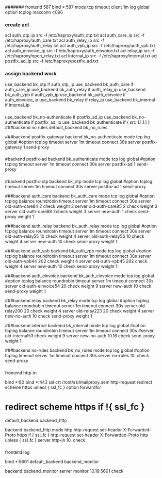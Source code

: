 #######
frontend 587
bind *:587
mode tcp
timeout client 1m
log global
option tcplog
maxconn 4096
### create acl
acl auth_otp_ip src -f /etc/haproxy/auth_otp.txt
acl auth_care_ip src -f /etc/haproxy/auth_care.txt
acl auth_relay_ip src -f /etc/haproxy/auth_relay.txt
acl auth_vpb_ip src -f /etc/haproxy/auth_vpb.txt
acl auth_einvoice_ip src -f /etc/haproxy/auth_einvoice.txt
acl relay_ip src -f /etc/haproxy/open_relay.txt
acl internal_ip src -f /etc/haproxy/internal.txt
acl postfix_ad_ip src -f /etc/haproxy/postfix_ad.txt
### assign backend work
use_backend bk_otp if auth_otp_ip
use_backend bk_auth_care if auth_care_ip
use_backend bk_auth_relay if auth_relay_ip
use_backend bk_auth_vpb if auth_vpb_ip
use_backend bk_auth_einvoice if auth_einvoice_ip
use_backend bk_relay if relay_ip
use_backend bk_internal if internal_ip
### 
use_backend bk_no-authenticate if postfix_ad_ip
use_backend bk_no-authenticate if postfix_ad_ip
use_backend bk_authenticate if { src 1.1.1.1 }
###backend no rules
default_backend bk_no_rules


###backend postfix-gateway
backend bk_no-authenticate
mode tcp
log global
#option tcplog 
timeout server 1m
timeout connect 30s
server postfix-gateway 1 send-proxy

###
#backend postfix-ad
backend bk_authenticate
mode tcp
log global
#option tcplog 
timeout server 1m
timeout connect 30s
server postfix-ad 1 send-proxy

###
#backend postfix-otp
backend bk_otp
mode tcp
log global
#option tcplog 
timeout server 1m
timeout connect 30s
server postfix-ad 1 send-proxy

###backend auth_care
backend bk_auth_care
mode tcp
log global
#option tcplog 
balance roundrobin
timeout server 1m
timeout connect 30s
server old-auth-care84 2 check weight 3
server old-auth-care85 2 check weight 3
server old-auth-care88 2check weight 3
server new-auth 1 check send-proxy weight 1

###backend auth_relay
backend bk_auth_relay
mode tcp
log global
#option tcplog 
balance roundrobin
timeout server 1m
timeout connect 30s
server old-auth-relay55 10 check weight 4
server old-auth-relay56 10 check weight 4
server new-auth 10 check send-proxy weight 1

###backend auth_vpb
backend bk_auth_vpb
mode tcp
log global
#option tcplog 
balance roundrobin
timeout server 1m
timeout connect 30s
server old-auth-vpb44 202 check weight 4
server old-auth-vpb45 202 check weight 4
server new-auth 10 check send-proxy weight 1

###backend auth_einvoice
backend bk_auth_einvoice
mode tcp
log global
#option tcplog 
balance roundrobin
timeout server 1m
timeout connect 30s
server old-auth-einvoice54 20 check weight 9
server new-auth 10 check send-proxy weight 1

###backend relay
backend bk_relay
mode tcp
log global
#option tcplog 
balance roundrobin
timeout server 1m
timeout connect 30s
server old-relay200 20 check weight 4
server old-relay223 20 check weight 4
server new-no-auth 10 check send-proxy weight 1

###backend internal
backend bk_internal
mode tcp
log global
#option tcplog 
balance roundrobin
timeout server 1m
timeout connect 30s
#server old-internal53  check weight 9
server new-no-auth 10.16 check send-proxy weight 1

###backend no-rules
backend bk_no_rules
mode tcp
log global
#option tcplog 
timeout server 1m
timeout connect 30s
server no-rules 10. check send-proxy


###
frontend http-in

  bind *:80
  bind *:443 ssl crt /root/ssl/mailproxy.pem
  http-request redirect scheme https unless { ssl_fc }
  option forwardfor
#  redirect scheme https if !{ ssl_fc }
  default_backend backend_http

backend backend_http
  mode http
  http-request set-header X-Forwarded-Proto https if { ssl_fc }
  http-request set-header X-Forwarded-Proto http unless { ssl_fc }
  server http-in 10. check


###
frontend log

  bind *:5601
  default_backend backend_monitor

backend backend_monitor
  server monitor 10.16:5601 check
                                               

